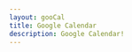 ```yaml
---
layout: gooCal
title: Google Calendar
description: Google Calendar!
---
```


<meta charset='utf-8' />
<link href='fullcalendar/main.css' rel='stylesheet' />
<script src='fullcalendar/main.js'></script>
<script>

	document.addEventListener('DOMContentLoaded', function() {
		var calendarEl = document.getElementById('calendar');
		var calendar = new FullCalendar.Calendar(calendarEl, {
			initialView: 'dayGridMonth'
		});
		calendar.render();
	});

</script>

